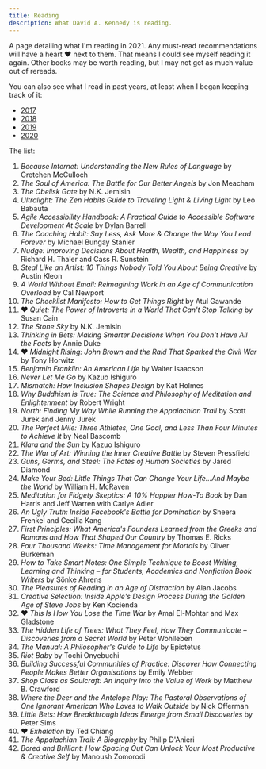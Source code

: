 ```yaml
---
title: Reading
description: What David A. Kennedy is reading.
---
```


A page detailing what I'm reading in 2021. Any must-read recommendations will have a heart &hearts; next to them. That means I could see myself reading it again. Other books may be worth reading, but I may not get as much value out of rereads.

You can also see what I read in past years, at least when I began keeping track of it:

- [2017](/reading/2017/)
- [2018](/reading/2018/)
- [2019](/reading/2019/)
- [2020](/reading/2020/)

The list:

1. _Because Internet: Understanding the New Rules of Language_ by Gretchen McCulloch
2. _The Soul of America: The Battle for Our Better Angels_ by Jon Meacham
3. _The Obelisk Gate_ by N.K. Jemisin
4. _Ultralight: The Zen Habits Guide to Traveling Light & Living Light_ by Leo Babauta
5. _Agile Accessibility Handbook: A Practical Guide to Accessible Software Development At Scale_ by Dylan Barrell
6. _The Coaching Habit: Say Less, Ask More & Change the Way You Lead Forever_ by Michael Bungay Stanier
7. _Nudge: Improving Decisions About Health, Wealth, and Happiness_ by Richard H. Thaler and Cass R. Sunstein
8. _Steal Like an Artist: 10 Things Nobody Told You About Being Creative_ by Austin Kleon
9. _A World Without Email: Reimagining Work in an Age of Communication Overload_ by Cal Newport
10. _The Checklist Manifesto: How to Get Things Right_ by Atul Gawande
11. &hearts; _Quiet: The Power of Introverts in a World That Can't Stop Talking_ by Susan Cain
12. _The Stone Sky_ by N.K. Jemisin
13. _Thinking in Bets: Making Smarter Decisions When You Don't Have All the Facts_ by Annie Duke
14. &hearts; _Midnight Rising: John Brown and the Raid That Sparked the Civil War_ by Tony Horwitz
15. _Benjamin Franklin: An American Life_ by Walter Isaacson
16. _Never Let Me Go_ by Kazuo Ishiguro
17. _Mismatch: How Inclusion Shapes Design_ by Kat Holmes
18. _Why Buddhism is True: The Science and Philosophy of Meditation and Enlightenment_ by Robert Wright
19. _North: Finding My Way While Running the Appalachian Trail_ by Scott Jurek and Jenny Jurek
20. _The Perfect Mile: Three Athletes, One Goal, and Less Than Four Minutes to Achieve It_ by Neal Bascomb
21. _Klara and the Sun_ by Kazuo Ishiguro
22. _The War of Art: Winning the Inner Creative Battle_ by Steven Pressfield
23. _Guns, Germs, and Steel: The Fates of Human Societies_ by Jared Diamond
24. _Make Your Bed: Little Things That Can Change Your Life...And Maybe the World_ by William H. McRaven
25. _Meditation for Fidgety Skeptics: A 10% Happier How-To Book_ by Dan Harris and Jeff Warren with Carlye Adler
26. _An Ugly Truth: Inside Facebook's Battle for Domination_ by Sheera Frenkel and Cecilia Kang
27. _First Principles: What America's Founders Learned from the Greeks and Romans and How That Shaped Our Country_ by Thomas E. Ricks
28. _Four Thousand Weeks: Time Management for Mortals_ by Oliver Burkeman
29. _How to Take Smart Notes: One Simple Technique to Boost Writing, Learning and Thinking – for Students, Academics and Nonfiction Book Writers_ by Sönke Ahrens
30. _The Pleasures of Reading in an Age of Distraction_ by Alan Jacobs
31. _Creative Selection: Inside Apple's Design Process During the Golden Age of Steve Jobs_ by Ken Kocienda
32. &hearts; _This Is How You Lose the Time War_ by Amal El-Mohtar and Max Gladstone
33. _The Hidden Life of Trees: What They Feel, How They Communicate – Discoveries from a Secret World_ by Peter Wohlleben
34. _The Manual: A Philosopher's Guide to Life_ by Epictetus
35. _Riot Baby_ by Tochi Onyebuchi
36. _Building Successful Communities of Practice: Discover How Connecting People Makes Better Organisations_ by Emily Webber
37. _Shop Class as Soulcraft: An Inquiry Into the Value of Work_ by Matthew B. Crawford
38. _Where the Deer and the Antelope Play: The Pastoral Observations of One Ignorant American Who Loves to Walk Outside_ by Nick Offerman
39. _Little Bets: How Breakthrough Ideas Emerge from Small Discoveries_ by Peter Sims
40. &hearts; _Exhalation_ by Ted Chiang
41. _The Appalachian Trail: A Biography_ by Philip D'Anieri
42. _Bored and Brilliant: How Spacing Out Can Unlock Your Most Productive & Creative Self_ by Manoush Zomorodi
